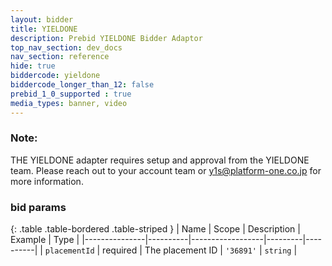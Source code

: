 ```yaml
---
layout: bidder
title: YIELDONE
description: Prebid YIELDONE Bidder Adaptor
top_nav_section: dev_docs
nav_section: reference
hide: true
biddercode: yieldone
biddercode_longer_than_12: false
prebid_1_0_supported : true
media_types: banner, video
---
```


### Note:

THE YIELDONE adapter requires setup and approval from the YIELDONE team.
Please reach out to your account team or y1s@platform-one.co.jp for more information.

### bid params

{: .table .table-bordered .table-striped }
| Name          | Scope    | Description      | Example | Type     |
|---------------|----------|------------------|---------|----------|
| `placementId` | required | The placement ID | `'36891'` | `string` |

